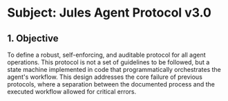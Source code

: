 # Subject: Jules Agent Protocol v3.0

## 1. Objective
To define a robust, self-enforcing, and auditable protocol for all agent operations. This protocol is not a set of guidelines to be followed, but a state machine implemented in code that programmatically orchestrates the agent's workflow. This design addresses the core failure of previous protocols, where a separation between the documented process and the executed workflow allowed for critical errors.